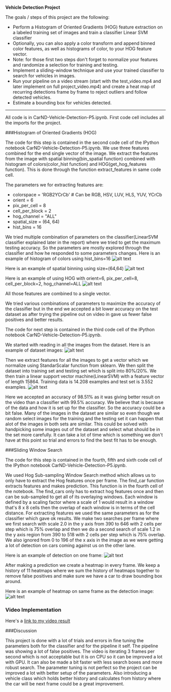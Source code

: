 **Vehicle Detection Project**

The goals / steps of this project are the following:

* Perform a Histogram of Oriented Gradients (HOG) feature extraction on a labeled training set of images and train a classifier Linear SVM classifier
* Optionally, you can also apply a color transform and append binned color features, as well as histograms of color, to your HOG feature vector. 
* Note: for those first two steps don't forget to normalize your features and randomize a selection for training and testing.
* Implement a sliding-window technique and use your trained classifier to search for vehicles in images.
* Run your pipeline on a video stream (start with the test_video.mp4 and later implement on full project_video.mp4) and create a heat map of recurring detections frame by frame to reject outliers and follow detected vehicles.
* Estimate a bounding box for vehicles detected.

[//]: # (Image References)
[image1]: ./output_images/colorhist.png
[image2]: ./output_images/bin_spat.png
[image3]: ./output_images/hog_example.png
[image4]: ./output_images/carnotcar.png
[image5]: ./output_images/trainingdata.png
[image6]: ./output_images/detection.png
[image7]: ./output_images/heatmap_example.png

---
All code is in CarND-Vehicle-Detection-P5.ipynb.
First code cell includes all the imports for the project.

###Histogram of Oriented Gradients (HOG)

The code for this step is contained in the second code cell of the IPython notebook CarND-Vehicle-Detection-P5.ipynb.
We use three features combined for the end single vector of the image. We extract the features from the image with spatial binning(bin_spatial function) combined with histogram of colors(color_hist function) and HOG(get_hog_features function). This is done through the function extract_features in same code cell.

The parameters we for extracting features are:
* colorspace = 'RGB2YCrCb' # Can be RGB, HSV, LUV, HLS, YUV, YCrCb
* orient = 6
* pix_per_cell = 8
* cell_per_block = 2
* hog_channel = "ALL"
* spatial_size = (64, 64)
* hist_bins = 16

We tried multiple combination of parameters on the classifier(LinearSVM classifier explained later in the report) where we tried to get the maximum testing accuracy. So the parameters are mostly explored through the classifier and how he responded to some parameters changes.
Here is an example of histogram of colors using hist_bins=16
![alt text][image1]

Here is an example of spatial binning using size=(64,64)
![alt text][image2]

Here is an example of using HOG with orient=6, pix_per_cell=8, cell_per_block=2, hog_channel=ALL
![alt text][image3]

All those features are combined to a single vector.


We tried various combinations of parameters to maximize the accuracy of the classifier but in the end we accepted a bit lower accuracy on the test dataset as after trying the pipeline out on video in gave us fewer false positives and better results.


The code for next step is contained in the third code cell of the IPython notebook CarND-Vehicle-Detection-P5.ipynb.

We started with reading in all the images from the dataset. 
Here is an example of dataset images:
![alt text][image4]

Then we extract features for all the images to get a vector which we normalize using StandarScalar function from sklearn. 
We then split the dataset into training set and testing set which is split into 80%/20%.
We then train a linear support vector machine(LinearSVM) with a feature vector of length 15864. Training data is 14.208 examples and test set is 3.552 examples.
![alt text][image5]

Here we accepted an accuracy of 98.51% as it was giving better result on the video than a classifier with 99.5% accuracy. We believe that is because of the data and how it is set up for the classifier. So the accuracy could be a bit false. Many of the images in the dataset are similar so even though we random select images for the training and the testing set it can happen that alot of the images in both sets are similar. This could be solved with handpicking some images out of the dataset and select what should be in the set more carefully. It can take a lot of time which is something we don't have at this point so trial and errors to find the best fit has to be enough.


###Sliding Window Search

The code for this step is contained in the fourth, fifth and sixth code cell of the IPython notebook CarND-Vehicle-Detection-P5.ipynb.

We used Hog Sub-sampling Window Search method which allows us to only have to extract the Hog features once per frame. The find_car function extracts features and makes prediction. This function is in the fourth cell of the notebook. The find_cars only has to extract hog features once and then can be sub-sampled to get all of its overlaying windows. Each window is defined by a scaling factor where a scale of 1 would result in a window that's 8 x 8 cells then the overlap of each window is in terms of the cell distance.
For extracting features we used the same parameters as for the classifier which gave ok results. We make two searches per frame where we first search with scale 2.0 in the y axis from 390 to 646 with 2 cells per step which is 75% overlap and then we do a second search of scale 1.2 in the y axis region from 390 to 518 with 2 cells per step which is 75% overlap. We also ignored from 0 to 196 of the x axis in the image as we were getting a lot of detection on cars coming against us on the other lane.

Here is an example of detection on one frame:
![alt text][image6]

After making a prediction we create a heatmap in every frame. We keep a history of 11 heatmaps where we sum the history of heatmaps together to remove false positives and make sure we have a car to draw bounding box around. 

Here is an example of heatmap on same frame as the detection image:
![alt text][image7]


### Video Implementation

Here's a [link to my video result](https://youtu.be/aYDkidcjgz0)


###Discussion

This project is done with a lot of trials and errors in fine tuning the parameters both for the classifier and for the pipeline it self. The pipeline was showing a lot of false positives. The video is iterating 3 frames per second which is not acceptable but it is on CPU so it can be improved a lot with GPU. It can also be made a bit faster with less search boxes and more robust search. 
The parameter tuning is not perfect so the project can be improved a lot with better setup of the parameters. Also introducing a vehicle class which holds better history and calculates from history where the car will be next frame could be a great improvement. 


